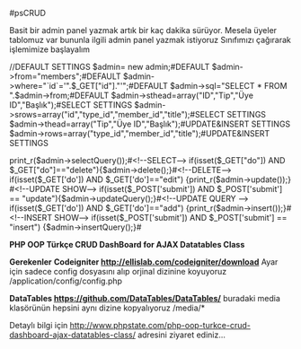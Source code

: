 #psCRUD

Basit bir admin panel yazmak artık bir kaç dakika sürüyor.
Mesela üyeler tablomuz var bununla ilgili admin panel yazmak istiyoruz
Sınıfımızı çağırarak işlemimize başlayalım

//DEFAULT SETTINGS
$admin= new admin;#DEFAULT
$admin->from="members";#DEFAULT
$admin->where="`id`='".$_GET["id"]."'";#DEFAULT
$admin->sql="SELECT * FROM ".$admin->from;#DEFAULT
$admin->sthead=array("ID","Tip","Üye ID","Başlık");#SELECT SETTINGS
$admin->srows=array("id","type_id","member_id","title");#SELECT SETTINGS
$admin->thead=array("Tip","Üye ID","Başlık");#UPDATE&INSERT SETTINGS
$admin->rows=array("type_id","member_id","title");#UPDATE&INSERT SETTINGS

print_r($admin->selectQuery());#<!--SELECT-->
if(isset($_GET["do"]) AND $_GET["do"]=="delete"){$admin->delete();}#<!--DELETE-->
if(isset($_GET['do']) AND $_GET['do']=="edit") {print_r($admin->update());} #<!--UPDATE SHOW-->
if(isset($_POST['submit']) AND $_POST['submit'] == "update"){$admin->updateQuery();}#<!--UPDATE QUERY -->
if(isset($_GET['do']) AND $_GET['do']=="add") {print_r($admin->insert());}#<!--INSERT SHOW-->
if(isset($_POST['submit']) AND $_POST['submit'] == "insert") {$admin->insertQuery();}#<!--INSERT QUERY -->


**PHP OOP Türkçe CRUD DashBoard for AJAX Datatables Class**

**Gerekenler**
**Codeigniter http://ellislab.com/codeigniter/download**
Ayar için sadece config dosyasını alıp orjinal dizinine koyuyoruz
/application/config/config.php

**DataTables https://github.com/DataTables/DataTables/**
buradaki media klasörünün hepsini aynı dizine kopyalıyoruz
/media/*

Detaylı bilgi için 
http://www.phpstate.com/php-oop-turkce-crud-dashboard-ajax-datatables-class/
adresini ziyaret ediniz...

